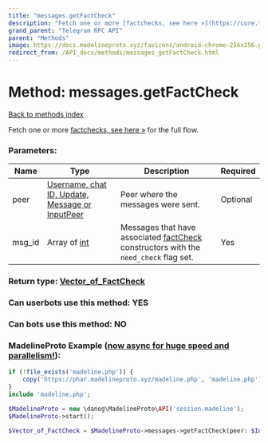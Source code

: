 ```yaml
---
title: "messages.getFactCheck"
description: "Fetch one or more [factchecks, see here »](https://core.telegram.org/api/factcheck) for the full flow."
grand_parent: "Telegram RPC API"
parent: "Methods"
image: https://docs.madelineproto.xyz/favicons/android-chrome-256x256.png
redirect_from: /API_docs/methods/messages_getFactCheck.html
---
```

# Method: messages.getFactCheck
[Back to methods index](index.html)



Fetch one or more [factchecks, see here »](https://core.telegram.org/api/factcheck) for the full flow.

### Parameters:

| Name     |    Type       | Description | Required |
|----------|---------------|-------------|----------|
|peer|[Username, chat ID, Update, Message or InputPeer](/API_docs/types/InputPeer.html) | Peer where the messages were sent. | Optional|
|msg\_id|Array of [int](/API_docs/types/int.html) | Messages that have associated [factCheck](../constructors/factCheck.html) constructors with the `need_check` flag set. | Yes|


### Return type: [Vector\_of\_FactCheck](/API_docs/types/FactCheck.html)

### Can userbots use this method: **YES**

### Can bots use this method: **NO**


### MadelineProto Example ([now async for huge speed and parallelism!](https://docs.madelineproto.xyz/docs/ASYNC.html)):


```php
if (!file_exists('madeline.php')) {
    copy('https://phar.madelineproto.xyz/madeline.php', 'madeline.php');
}
include 'madeline.php';

$MadelineProto = new \danog\MadelineProto\API('session.madeline');
$MadelineProto->start();

$Vector_of_FactCheck = $MadelineProto->messages->getFactCheck(peer: $InputPeer, msg_id: [$int, $int], );
```

